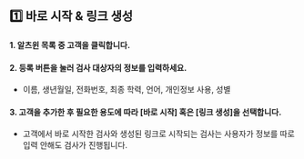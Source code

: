 ## :one: 바로 시작 & 링크 생성
#### 1. 알츠윈 목록 중 고객을 클릭합니다.  
#### 2. 등록 버튼을 눌러 검사 대상자의 정보를 입력하세요.   
- 이름, 생년월일, 전화번호, 최종 학력, 언어, 개인정보 사용, 성별  
#### 3. 고객을 추가한 후 필요한 용도에 따라 [바로 시작] 혹은 [링크 생성]을 선택합니다.   
- 고객에서 바로 시작한 검사와 생성된 링크로 시작되는 검사는 사용자가 정보를 따로 입력 안해도 검사가 진행됩니다.
